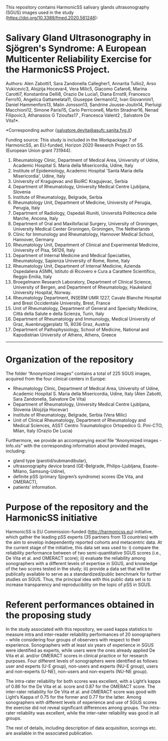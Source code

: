 This repository contains HarmonicSS salivary glands ultrasonography (SGUS) images used in the study (https://doi.org/10.3389/fmed.2020.581248): 

# Salivary Gland Ultrasonography in Sjögren's Syndrome: A European Multicenter Reliability Exercise for the HarmonicSS Project. 


Authors: Alen Zabotti1, Sara Zandonella Callegher1, Annarita Tullio2, Arso Vukicevic3, Alojzija Hocevar4, Vera Milic5, Giacomo Cafaro6, Marina Carotti7, Konstantina Delli8, Orazio De Lucia1, Diana Ernst9, Francesco Ferro10, Angelica Gattamelata11, Giuseppe Germanò12, Ivan Giovannini1, Daniel Hammenfors13, Malin Jonsson13, Sandrine Jousse-Joulin14, Pierluigi Macchioni12, Simone Parisi15, Carlo Perricone6, Martin Stradner16, Nenad Filipovic3, Athanasios G Tzioufas17  , Francesca Valent2 , Salvatore De Vita1*.   

*Corresponding author {salvatore.devita@asufc.sanita.fvg.it} 

Funding source: This study is included in the Workpackage 7 of  HarmonicSS,  an  EU-funded, Horizon 2020 Research Project on SS. (European Union grant 731944). 

1. Rheumatology Clinic, Department of Medical Area, University of Udine, Academic Hospital S. Maria della Misericordia, Udine, Italy
2. Institute of Epidemiology, Academic Hospital 'Santa Maria della Misericordia', Udine, Italy
3. University of Kragujevac and BioIRC Kragujevac, Serbia 
4. Department of Rheumatology, University Medical Centre Ljubljana, Slovenia
5. Institute of Rheumatology, Belgrade, Serbia
6. Rheumatology Unit, Department of Medicine, University of Perugia, Perugia, Italy
7. Department of Radiology, Ospedali Riuniti, Università Politecnica delle Marche, Ancona, Italy
8. Department of Oral and Maxillofacial Surgery, University of Groningen, University Medical Center Groningen, Groningen, The Netherlands
9. Clinic for Immunology and Rheumatology, Hannover Medical School, Hannover, Germany
10. Rheumatology Unit, Department of Clinical and Experimental Medicine, University of Pisa, 56126, Italy
11. Department of Internal Medicine and Medical Specialties, Rheumatology, Sapienza University of Rome, Rome, Italy
12. Rheumatology Unit, Department of Internal Medicine, Azienda Ospedaliera ASMN, Istituto di Ricovero e Cura a Carattere Scientifico, Reggio Emilia, Italy
13. Broegelmann Research Laboratory, Department of Clinical Science, University of Bergen, and Department of Rheumatology, Haukeland University Hospital, Norway.
14. Rheumatology Department, INSERM UMR 1227, Cavale Blanche Hospital and Brest Occidentale University, Brest, France
15. Unit of Rheumatology, Department of General and Specialty Medicine, Città della Salute e della Scienza, Turin, Italy
16. Department of Rheumatology and Immunology, Medical University of Graz, Auenbruggerplatz 15, 8036 Graz, Austria
17. Department of Pathophysiology, School of Medicine, National and Kapodistrian University of Athens, Athens, Greece

----------------------------------------------------------------------------------------------

# Organization of the repository

The folder “Anonymized images” contains a total of 225 SGUS images, acquired from the four clinical centers in Europe:
- Rheumatology Clinic, Department of Medical Area, University of Udine, Academic Hospital S. Maria della Misericordia, Udine, Italy (Alen Zabotti, Sara Zandonella, Salvatore De Vita)
- Department of Rheumatology, University Medical Centre Ljubljana, Slovenia (Alojzija Hocevar)
- Institute of Rheumatology, Belgrade, Serbia (Vera Milic)
- Unit of Clinical Rheumatology, Department of Rheumatology and Medical Sciences, ASST Centro Traumatologico Ortopedico G. Pini-CTO, Milan, Italy (Orazio De Lucia)

Furthermore, we provide an accompanying excel file “Anonymized images - Info.xls” with the corresponding information about provided images, including:
- gland type (parotid/submandibular), 
- ultrasonography device brand (GE-Belgrade, Philips-Ljubljana, Esaote-Milano, Samsung-Udine), 
- definite pSS (primary Sjogren’s syndrome) scores (De Vita, and OMERACT),
- patients’ information.

# Purpose of the repository and the HarmonicSS initiative

HarmonicSS is EU Commission-funded (http://harmonicss.eu) initiative, which gather the leading pSS experts (35 partners from 13 countries) with the aim to envelop independently reported cohorts and metacentric data. At the current stage of the initiative, this data set was used to: i) compare the reliability performance between of two semi-quantitative SGUS scores (i.e., De Vita et al. and OMERACT score); ii) evaluate the reliability among sonographers with a different levels of expertise in SGUS, and knowledge of the two scores tested in the study; iii) provide a data set that will be publically available to serve as a standardized/public benchmark for further studies on SGUS. Thus, the principal idea with this public data set is to increase transparency and reproducibility on the topic of pSS in SGUS.

# Referent performances obtained in the proposing study

In the study associated with this repository, we used kappa statistics to measure intra and inter-reader reliability performances of 20 sonographers – while considering four groups of observers with respect to their experience. Sonographers with at least six years of experience in SGUS were identified as experts, while users were the ones already applied De Vita et al. and/or OMERACT scores in clinical practice or for research purposes. Four different levels of sonographers were identified as follows: user and experts (U-E group), non-users and experts (NU-E group), users and non-experts (U-NE), non-users and non-experts (NU-NE group).  
  
The intra-rater reliability for both scores was excellent, with a Light’s kappa of 0.86 for the De Vita et al. score and 0.87 for the OMERACT score. The inter-rater reliability for De Vita et al. and OMERACT score was good with Light’s Kappa of 0.75 for the former and 0.77 for the latter. Among sonographers with different levels of experience and use of SGUS scores the exercise did not reveal significant differences among groups. The intra-rater reliability was excellent, while the inter-rater reliability was good in all groups. 

The rest of details, including description of data acquisition, scorings etc. are available in the associated publication.
